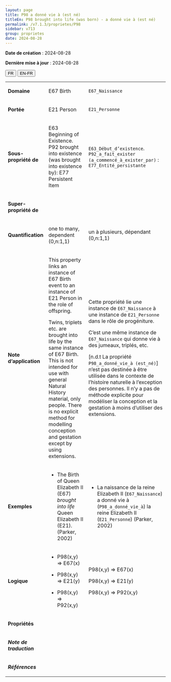 ```yaml
---
layout: page
title: P98 a donné vie à (est né)
titleEn: P98 brought into life (was born) - a donné vie à (est né)
permalink: /v7.1.3/proprietes/P98
sidebar: v713
group: proprietes
date: 2024-08-28
---
```


**Date de création** : 2024-08-28

**Dernière mise à jour** : 2024-08-28

<div class="lang-buttons">
 <button id="fr" class="activate">FR</button>
 <button id="en-fr">EN-FR</button>
</div>

<table>
<tbody>
<tr>
<td><p><strong>Domaine</strong></p></td>
<td class="en">
<p>E67 Birth</p>
</td>
<td>
<p><code class="language-plaintext highlighter-rouge">E67_Naissance</code></p>
</td>
</tr>
<tr>
<td><p><strong>Portée</strong></p></td>
<td class="en">
<p>E21 Person</p>
</td>
<td>
<p><code class="language-plaintext highlighter-rouge">E21_Personne</code> </p>
</td>
</tr>
<tr>
<td><p><strong>Sous-propriété de</strong></p></td>
<td class="en">
<p>E63 Beginning of Existence. P92 brought into existence (was brought into existence by): E77 Persistent Item</p>
</td>
<td>
<p><code class="language-plaintext highlighter-rouge">E63_Début_d’existence</code>. <code class="language-plaintext highlighter-rouge">P92_a_fait_exister (a_commencé_à_exister_par)</code> : <code class="language-plaintext highlighter-rouge">E77_Entité_persistante</code></p>
</td>
</tr>
<tr>
<td><p><strong>Super-propriété de</strong></p></td>
<td class="en">
</td>
<td>
</td>
</tr>
<tr>
<td><p><strong>Quantification</strong></p></td>
<td class="en">
<p>one to many, dependent (0,n:1,1)</p>
</td>
<td>
<p>un à plusieurs, dépendant (0,n:1,1)</p>
</td>
</tr>
<tr>
<td><p><strong>Note d’application</strong></p></td>
<td class="en">
<p>This property links an instance of E67 Birth event to an instance of E21 Person in the role of offspring.</p>
<p>Twins, triplets etc. are brought into life by the same instance of E67 Birth. This is not intended for use with general Natural History material, only people. There is no explicit method for modelling conception and gestation except by using extensions.</p>
</td>
<td>
<p>Cette propriété lie une instance de <code class="language-plaintext highlighter-rouge">E67_Naissance</code> à une instance de <code class="language-plaintext highlighter-rouge">E21_Personne</code> dans le rôle de progéniture. </p>
<p>C’est une même instance de <code class="language-plaintext highlighter-rouge">E67_Naissance</code> qui donne vie à des jumeaux, triplés, etc. </p>
<p>[n.d.t La propriété <code class="language-plaintext highlighter-rouge">P98_a_donné_vie_à (est_né)</code>] n’est pas destinée à être utilisée dans le contexte de l’histoire naturelle à l’exception des personnes. Il n’y a pas de méthode explicite pour modéliser la conception et la gestation à moins d’utiliser des extensions.</p>
</td>
</tr>
<tr>
<td><p><strong>Exemples</strong></p></td>
<td class="en">
<ul>
<li><p>The Birth of Queen Elizabeth II (E67) <em>brought into life</em> Queen Elizabeth II (E21). (Parker, 2002)</p>
</li>
</ul>
</td>
<td>
<ul>
<li><p>La naissance de la reine Elizabeth II (<code class="language-plaintext highlighter-rouge">E67_Naissance</code>) a donné vie à (<code class="language-plaintext highlighter-rouge">P98_a_donné_vie_à</code>) la reine Elizabeth II (<code class="language-plaintext highlighter-rouge">E21_Personne</code>) (Parker, 2002)</p>
</li>
</ul>
</td>
</tr>
<tr>
<td><p><strong>Logique</strong></p></td>
<td class="en">
<ul>
<li><p>P98(x,y) ⇒ E67(x)</p>
</li>
<li><p>P98(x,y) ⇒ E21(y)</p>
</li>
<li><p>P98(x,y) ⇒ P92(x,y)</p>
</li>
</ul>
</td>
<td>
<p>P98(x,y) ⇒ E67(x)</p>
<p>P98(x,y) ⇒ E21(y)</p>
<p>P98(x,y) ⇒ P92(x,y)</p>
</td>
</tr>
<tr>
<td><p><strong>Propriétés</strong></p></td>
<td class="en">
</td>
<td>
</td>
</tr>
<tr>
<td><p><strong><em>Note de traduction</em></strong></p></td>
<td colspan="2">
</td>
</tr>
<tr>
<td><p><strong><em>Références</em></strong></p></td>
<td colspan="2">
<p><em></em></p>
</td>
</tr>
</tbody>
</table>
